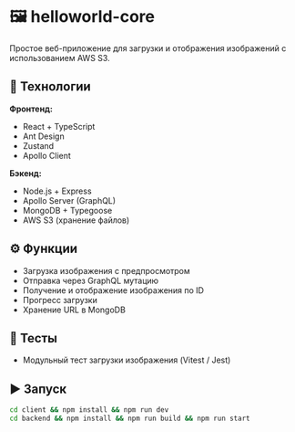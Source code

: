# 🖼️ helloworld-core

Простое веб-приложение для загрузки и отображения изображений с использованием AWS S3.

## 🚀 Технологии

**Фронтенд:**
- React + TypeScript
- Ant Design
- Zustand
- Apollo Client

**Бэкенд:**
- Node.js + Express
- Apollo Server (GraphQL)
- MongoDB + Typegoose
- AWS S3 (хранение файлов)

## ⚙️ Функции

- Загрузка изображения с предпросмотром
- Отправка через GraphQL мутацию
- Получение и отображение изображения по ID
- Прогресс загрузки
- Хранение URL в MongoDB

## 🧪 Тесты

- Модульный тест загрузки изображения (Vitest / Jest)

## ▶️ Запуск

```bash
cd client && npm install && npm run dev
cd backend && npm install && npm run build && npm run start
